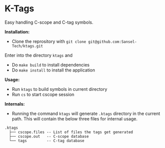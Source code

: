 # K-Tags
Easy handling C-scope and C-tag symbols.

**Installation:**
- Clone the reprository with ```git clone git@github.com:Sansel-Tech/ktags.git```

Enter into the directory ```ktags``` and
- Do ```make build``` to install dependencies
- Do ```make install``` to install the application

**Usage:**
- Run ```ktags``` to build symbols in current directory
- Run ```cs``` to start cscope session

**Internals:**
- Running the command ```ktags``` will generate ```.ktags``` directory in the current path. This will contain the below three files for internal usage.
```
.ktags
  ├── cscope.files -- List of files the tags get generated
  ├── cscope.out   -- C-scope database
  └── tags         -- C-tag database
```

